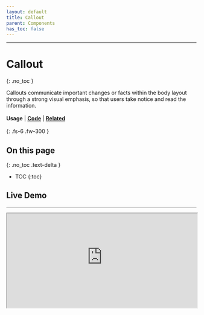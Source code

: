 ```yaml
---
layout: default
title: Callout
parent: Components
has_toc: false
---
```



---
# Callout
{: .no_toc }

Callouts communicate important changes or facts within the body layout through a strong visual emphasis, so that users take notice and read the information.
<br><br>
**Usage** | [**Code**](https://twjeffery.github.io/DIO-test-2/docs/ui-components/callout-code/) | [**Related**](https://twjeffery.github.io/DIO-test-2/docs/ui-components/callout-related/)
<br><br>
{: .fs-6 .fw-300 }

## On this page
{: .no_toc .text-delta }

- TOC
{:toc}


## Live Demo
---
<div>
<iframe
  width="100%"
  height="250"
src="https://ui-components.alpha.alberta.ca/react/iframe.html?id=react-components-callout--variants" markdown="block" />
</div>

```
<GoACallout
  type="'important || 'information' || 'event' || 'emergency' || 'success'"
  title="Callout Title"
  content="Information to the user goes in the content"
/>
```

[**Angular**]() | [**React**]() | [**Vue**]() | [**Web components**]()
<br><br>


<br>

## Content
---
Callout banners should communicate one piece of crucial information pertaining to the topic.

A callout banner must be relevant to the header or section to which it corresponds. In terms of importance within the section, it takes priority over any other paragraph under the header. If there is additional information that is not in the corresponding section, or is on another page, do use a link.

### Container Text
{: .no_toc }
At minimum, body text is required. There may be an optional header.
<br><br>

![image infos](../../assets/images/callout-do-1.png)
![image infos](../../assets/images/callout-dont-1.png)
![image infos](../../assets/images/callout-dont-2.png)
![image infos](../../assets/images/callout-dont-3.png)

<br><br>
## Variants
---
Each calllout variant has a particular use case and its design communicates it's function to the user. It is therefore very important that the different variants are implemented consistently across products, so that they communicate consistently.
<br><br>

![image infos](../../assets/images/callout-variants.png)


| Variant      | Purpose           |
|:-------------|:------------------|
| Information           | Information callouts are used to communicate non-urgent information. |
| Event | Event callouts are used to communicate information about upcoming and scheduled events.   |
| Important          | Important callouts are used to communicate non-emergency but still important messages to a user.      |
| Emergency           | Emergency callouts are used to alert the user to only the most important pieces of information. They can also be used to alert the user to system errors. |
| Success          | Success callouts are used to inform the user of a positive status change to a performed action. |

<br>
<br>

## Positioning
---
Callout banners should be the full width of the content space they are placed in, with a maximum width of 700px.

Callouts banners have a bottom margin of 28px.
<br><br>

![image infos](../../assets/images/callout-dont-4.png)

<br>
<br>
## Anatomy
---
![image infos](../../assets/images/callout-anatomy.png)

<br>
<br>

## Feedback
---
Help improve this page. To help make sure that this page is useful, relevant and up to date, you can share your research or feedback on [Github](https://github.com/GovAlta/ui-components/issues/158) or propose a change below using _Edit this page on Github._
